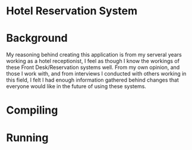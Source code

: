 # Hotel Reservation System

<h1>Background</h1>
My reasoning behind creating this application is from my serveral years working as a hotel receptionist, I feel as though I know the workings of these Front Desk/Reservation systems well. From my own opinion, and those I work with, and from interviews I conducted with others working in this field, I felt I had enough information gathered behind changes that everyone would like in the future of using these systems.

<h1>Compiling</h1>

<h1>Running</h1>


